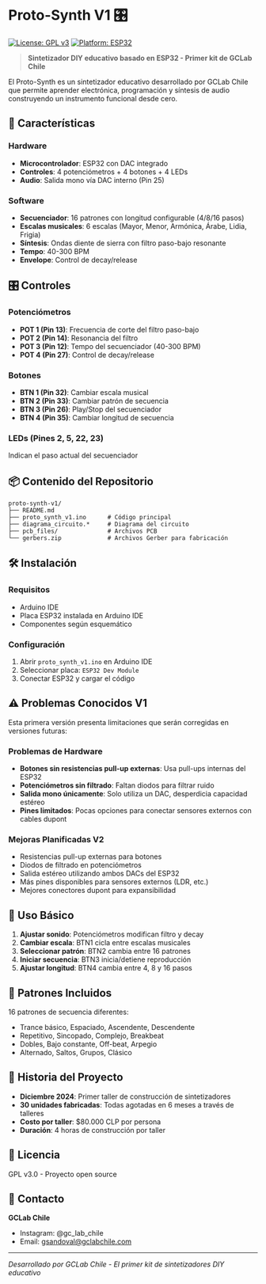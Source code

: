 # Proto-Synth V1 🎛️

[![License: GPL v3](https://img.shields.io/badge/License-GPLv3-blue.svg)](https://www.gnu.org/licenses/gpl-3.0)
[![Platform: ESP32](https://img.shields.io/badge/Platform-ESP32-green.svg)](https://www.espressif.com/en/products/socs/esp32)

> **Sintetizador DIY educativo basado en ESP32 - Primer kit de GCLab Chile**

El Proto-Synth es un sintetizador educativo desarrollado por GCLab Chile que permite aprender electrónica, programación y síntesis de audio construyendo un instrumento funcional desde cero.

## 🚀 Características

### Hardware
- **Microcontrolador**: ESP32 con DAC integrado
- **Controles**: 4 potenciómetros + 4 botones + 4 LEDs
- **Audio**: Salida mono vía DAC interno (Pin 25)

### Software
- **Secuenciador**: 16 patrones con longitud configurable (4/8/16 pasos)
- **Escalas musicales**: 6 escalas (Mayor, Menor, Armónica, Árabe, Lidia, Frigia)
- **Síntesis**: Ondas diente de sierra con filtro paso-bajo resonante
- **Tempo**: 40-300 BPM
- **Envelope**: Control de decay/release

## 🎛️ Controles

### Potenciómetros
- **POT 1 (Pin 13)**: Frecuencia de corte del filtro paso-bajo
- **POT 2 (Pin 14)**: Resonancia del filtro
- **POT 3 (Pin 12)**: Tempo del secuenciador (40-300 BPM)
- **POT 4 (Pin 27)**: Control de decay/release

### Botones
- **BTN 1 (Pin 32)**: Cambiar escala musical
- **BTN 2 (Pin 33)**: Cambiar patrón de secuencia
- **BTN 3 (Pin 26)**: Play/Stop del secuenciador
- **BTN 4 (Pin 35)**: Cambiar longitud de secuencia

### LEDs (Pines 2, 5, 22, 23)
Indican el paso actual del secuenciador

## 📦 Contenido del Repositorio

```
proto-synth-v1/
├── README.md
├── proto_synth_v1.ino      # Código principal
├── diagrama_circuito.*     # Diagrama del circuito
├── pcb_files/              # Archivos PCB
└── gerbers.zip             # Archivos Gerber para fabricación
```

## 🛠️ Instalación

### Requisitos
- Arduino IDE
- Placa ESP32 instalada en Arduino IDE
- Componentes según esquemático

### Configuración
1. Abrir `proto_synth_v1.ino` en Arduino IDE
2. Seleccionar placa: `ESP32 Dev Module`
3. Conectar ESP32 y cargar el código

## ⚠️ Problemas Conocidos V1

Esta primera versión presenta limitaciones que serán corregidas en versiones futuras:

### Problemas de Hardware
- **Botones sin resistencias pull-up externas**: Usa pull-ups internas del ESP32
- **Potenciómetros sin filtrado**: Faltan diodos para filtrar ruido
- **Salida mono únicamente**: Solo utiliza un DAC, desperdicia capacidad estéreo
- **Pines limitados**: Pocas opciones para conectar sensores externos con cables dupont

### Mejoras Planificadas V2
- Resistencias pull-up externas para botones
- Diodos de filtrado en potenciómetros  
- Salida estéreo utilizando ambos DACs del ESP32
- Más pines disponibles para sensores externos (LDR, etc.)
- Mejores conectores dupont para expansibilidad

## 🎵 Uso Básico

1. **Ajustar sonido**: Potenciómetros modifican filtro y decay
2. **Cambiar escala**: BTN1 cicla entre escalas musicales
3. **Seleccionar patrón**: BTN2 cambia entre 16 patrones
4. **Iniciar secuencia**: BTN3 inicia/detiene reproducción
5. **Ajustar longitud**: BTN4 cambia entre 4, 8 y 16 pasos

## 🎯 Patrones Incluidos

16 patrones de secuencia diferentes:
- Trance básico, Espaciado, Ascendente, Descendente
- Repetitivo, Sincopado, Complejo, Breakbeat
- Dobles, Bajo constante, Off-beat, Arpegio
- Alternado, Saltos, Grupos, Clásico

## 🌟 Historia del Proyecto

- **Diciembre 2024**: Primer taller de construcción de sintetizadores
- **30 unidades fabricadas**: Todas agotadas en 6 meses a través de talleres
- **Costo por taller**: $80.000 CLP por persona
- **Duración**: 4 horas de construcción por taller

## 📄 Licencia

GPL v3.0 - Proyecto open source

## 🤝 Contacto

**GCLab Chile**
- Instagram: @gc_lab_chile
- Email: gsandoval@gclabchile.com

---

*Desarrollado por GCLab Chile - El primer kit de sintetizadores DIY educativo*
